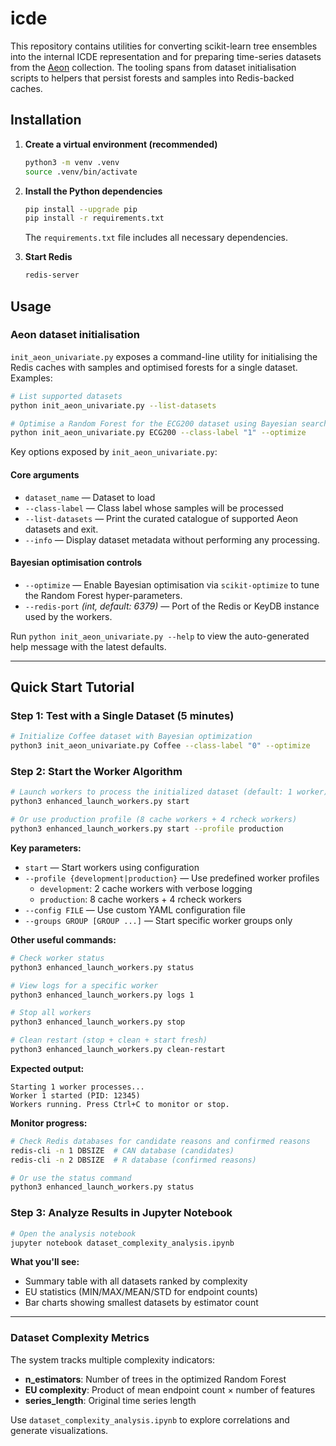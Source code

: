 # icde

This repository contains utilities for converting scikit-learn tree ensembles
into the internal ICDE representation and for preparing time-series datasets
from the [Aeon](https://www.aeon-toolkit.org/) collection. The tooling spans
from dataset initialisation scripts to helpers that persist forests and samples
into Redis-backed caches.

## Installation

1. **Create a virtual environment (recommended)**

   ```bash
   python3 -m venv .venv
   source .venv/bin/activate
   ```
2. **Install the Python dependencies**

   ```bash
   pip install --upgrade pip
   pip install -r requirements.txt
   ```

   The `requirements.txt` file includes all necessary dependencies.
3. **Start Redis**

   ```bash
   redis-server
   ```

## Usage

### Aeon dataset initialisation

`init_aeon_univariate.py` exposes a command-line utility for initialising the
Redis caches with samples and optimised forests for a single dataset. Examples:

```bash
# List supported datasets
python init_aeon_univariate.py --list-datasets

# Optimise a Random Forest for the ECG200 dataset using Bayesian search
python init_aeon_univariate.py ECG200 --class-label "1" --optimize
```

Key options exposed by `init_aeon_univariate.py`:

#### Core arguments

- `dataset_name` — Dataset to load
- `--class-label` — Class label whose samples will be processed
- `--list-datasets` — Print the curated catalogue of supported Aeon datasets and exit.
- `--info` — Display dataset metadata without performing any processing.

#### Bayesian optimisation controls

- `--optimize` — Enable Bayesian optimisation via `scikit-optimize` to tune the Random Forest hyper-parameters.
- `--redis-port` *(int, default: 6379)* — Port of the Redis or KeyDB instance used by the workers.

Run `python init_aeon_univariate.py --help` to view the auto-generated help message with the latest defaults.

---

## Quick Start Tutorial

### Step 1: Test with a Single Dataset (5 minutes)

```bash
# Initialize Coffee dataset with Bayesian optimization
python3 init_aeon_univariate.py Coffee --class-label "0" --optimize
```

### Step 2: Start the Worker Algorithm

```bash
# Launch workers to process the initialized dataset (default: 1 worker)
python3 enhanced_launch_workers.py start

# Or use production profile (8 cache workers + 4 rcheck workers)
python3 enhanced_launch_workers.py start --profile production
```

**Key parameters:**
- `start` — Start workers using configuration
- `--profile {development|production}` — Use predefined worker profiles
  - `development`: 2 cache workers with verbose logging
  - `production`: 8 cache workers + 4 rcheck workers
- `--config FILE` — Use custom YAML configuration file
- `--groups GROUP [GROUP ...]` — Start specific worker groups only

**Other useful commands:**
```bash
# Check worker status
python3 enhanced_launch_workers.py status

# View logs for a specific worker
python3 enhanced_launch_workers.py logs 1

# Stop all workers
python3 enhanced_launch_workers.py stop

# Clean restart (stop + clean + start fresh)
python3 enhanced_launch_workers.py clean-restart
```

**Expected output:**
```
Starting 1 worker processes...
Worker 1 started (PID: 12345)
Workers running. Press Ctrl+C to monitor or stop.
```

**Monitor progress:**
```bash
# Check Redis databases for candidate reasons and confirmed reasons
redis-cli -n 1 DBSIZE  # CAN database (candidates)
redis-cli -n 2 DBSIZE  # R database (confirmed reasons)

# Or use the status command
python3 enhanced_launch_workers.py status
```

### Step 3: Analyze Results in Jupyter Notebook

```bash
# Open the analysis notebook
jupyter notebook dataset_complexity_analysis.ipynb
```

**What you'll see:**
- Summary table with all datasets ranked by complexity
- EU statistics (MIN/MAX/MEAN/STD for endpoint counts)
- Bar charts showing smallest datasets by estimator count

---

### Dataset Complexity Metrics

The system tracks multiple complexity indicators:

- **n_estimators**: Number of trees in the optimized Random Forest
- **EU complexity**: Product of mean endpoint count × number of features
- **series_length**: Original time series length

Use `dataset_complexity_analysis.ipynb` to explore correlations and generate visualizations.
